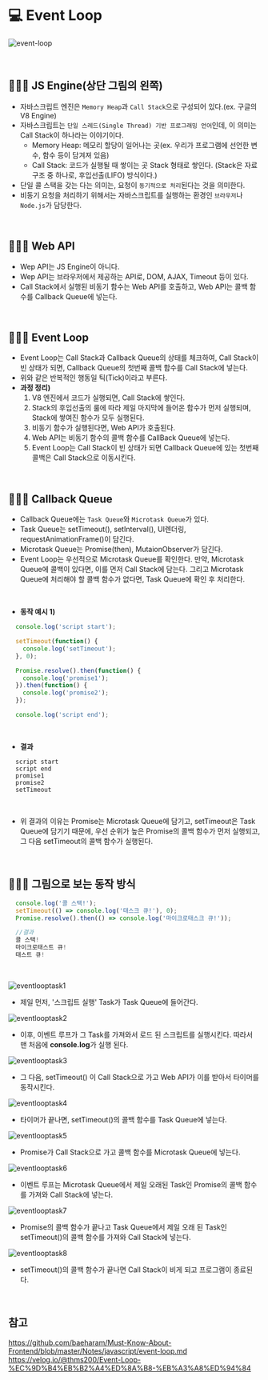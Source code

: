# 💻 Event Loop
![event-loop](https://user-images.githubusercontent.com/64779472/116123381-e7c02c80-a6fd-11eb-859b-f5375b051f01.PNG)

<br />

## 👨🏻‍💻 JS Engine(상단 그림의 왼쪽)
- 자바스크립트 엔진은 `Memory Heap`과 `Call Stack`으로 구성되어 있다.(ex. 구글의 V8 Engine)
- 자바스크립트는 `단일 스레드(Single Thread) 기반 프로그래밍 언어`인데, 이 의미는 Call Stack이 하나라는 이야기이다.
  - Memory Heap: 메모리 할당이 일어나는 곳(ex. 우리가 프로그램에 선언한 변수, 함수 등이 담겨져 있음)
  - Call Stack: 코드가 실행될 때 쌓이는 곳 Stack 형태로 쌓인다. (Stack은 자료구조 중 하나로, 후입선출(LIFO) 방식이다.)
- 단일 콜 스택을 갖는 다는 의미는, 요청이 `동기적으로 처리`된다는 것을 의미한다.
- 비동기 요청을 처리하기 위해서는 자바스크립트를 실행하는 환경인 `브라우저`나 `Node.js`가 담당한다.

<br />

## 👨🏻‍💻 Web API
- Wep API는 JS Engine이 아니다.
- Wep API는 브라우저에서 제공하는 API로, DOM, AJAX, Timeout 등이 있다.
- Call Stack에서 실행된 비동기 함수는 Web API를 호출하고, Web API는 콜백 함수를 Callback Queue에 넣는다.

<br />

## 👨🏻‍💻 Event Loop
- Event Loop는 Call Stack과 Callback Queue의 상태를 체크하여, Call Stack이 빈 상태가 되면, Callback Queue의 첫번째 콜백 함수를 Call Stack에 넣는다.
- 위와 같은 반복적인 행동일 틱(Tick)이라고 부른다.
- **과정 정리)**
  1. V8 엔진에서 코드가 실행되면, Call Stack에 쌓인다.
  2. Stack의 후입선출의 룰에 따라 제일 마지막에 들어온 함수가 먼저 실행되며, Stack에 쌓여진 함수가 모두 실행된다.
  3. 비동기 함수가 실행된다면, Web API가 호출된다.
  4. Web API는 비동기 함수의 콜백 함수를 CallBack Queue에 넣는다.
  5. Event Loop는 Call Stack이 빈 상태가 되면 Callback Queue에 있는 첫번째 콜백은 Call Stack으로 이동시킨다.

<br />

## 👨🏻‍💻 Callback Queue
- Callback Queue에는 `Task Queue`와 `Microtask Queue`가 있다.
- Task Queue는 setTimeout(), setInterval(), UI렌더링, requestAnimationFrame()이 담긴다.
- Microtask Queue는 Promise(then), MutaionObserver가 담긴다.
- Event Loop는 우선적으로 Microtask Queue를 확인한다. 만약, Microtask Queue에 콜백이 있다면, 이를 먼저 Call Stack에 담는다. 그리고 Microtask Queue에 처리해야 할 콜백 함수가 없다면, Task Queue에 확인 후 처리한다.

<br />

- **동작 예시 1)**

```js
  console.log('script start'); 

  setTimeout(function() {
    console.log('setTimeout');
  }, 0);

  Promise.resolve().then(function() {
    console.log('promise1');
  }).then(function() {
    console.log('promise2');
  });

  console.log('script end');
```

<br />

- **결과**
```
  script start
  script end
  promise1
  promise2
  setTimeout
```

<br />

- 위 결과의 이유는 Promise는 Microtask Queue에 담기고, setTimeout은 Task Queue에 담기기 때문에, 우선 순위가 높은 Promise의 콜백 함수가 먼저 실행되고, 그 다음 setTimeout의 콜백 함수가 실행된다.

<br />

## 👨🏻‍💻 그림으로 보는 동작 방식

```js
  console.log('콜 스택!');
  setTimeout(() => console.log('태스크 큐!'), 0);
  Promise.resolve().then(() => console.log('마이크로태스크 큐!'));

  //결과
  콜 스택!
  마이크로태스트 큐!
  태스트 큐!
```

<br />

![eventlooptask1](https://user-images.githubusercontent.com/64779472/116126402-92861a00-a701-11eb-9965-1695d35eda8a.png)

- 제일 먼저, '스크립트 실행' Task가 Task Queue에 들어간다.

![eventlooptask2](https://user-images.githubusercontent.com/64779472/116126407-93b74700-a701-11eb-80a1-78a2b7476d48.png)

- 이후, 이벤트 루프가 그 Task를 가져와서 로드 된 스크립트를 실행시킨다. 따라서 맨 처음에 **console.log**가 실행 된다.

![eventlooptask3](https://user-images.githubusercontent.com/64779472/116126408-93b74700-a701-11eb-9e8d-6dbc6b8f77d5.png)

- 그 다음, setTimeout() 이 Call Stack으로 가고 Web API가 이를 받아서 타이머를 동작시킨다.

![eventlooptask4](https://user-images.githubusercontent.com/64779472/116126412-944fdd80-a701-11eb-970c-5a147c91f2c2.png)

- 타이머가 끝나면, setTimeout()의 콜백 함수를 Task Queue에 넣는다.

![eventlooptask5](https://user-images.githubusercontent.com/64779472/116126414-944fdd80-a701-11eb-9ee2-9f639c9a126f.png)

- Promise가 Call Stack으로 가고 콜백 함수를 Microtask Queue에 넣는다.

![eventlooptask6](https://user-images.githubusercontent.com/64779472/116126415-94e87400-a701-11eb-81bb-6fa5592f8253.png)

- 이벤트 루프는 Microtask Queue에서 제일 오래된 Task인 Promise의 콜백 함수를 가져와 Call Stack에 넣는다.

![eventlooptask7](https://user-images.githubusercontent.com/64779472/116126417-95810a80-a701-11eb-9bb0-0b92e38603b6.png)

- Promise의 콜백 함수가 끝나고 Task Queue에서 제일 오래 된 Task인 setTimeout()의 콜백 함수를 가져와 Call Stack에 넣는다.

![eventlooptask8](https://user-images.githubusercontent.com/64779472/116126419-95810a80-a701-11eb-8de9-19ae91d34d07.png)

- setTimeout()의 콜백 함수가 끝나면 Call Stack이 비게 되고 프로그램이 종료된다.

<br />

## 참고
https://github.com/baeharam/Must-Know-About-Frontend/blob/master/Notes/javascript/event-loop.md <br />
https://velog.io/@thms200/Event-Loop-%EC%9D%B4%EB%B2%A4%ED%8A%B8-%EB%A3%A8%ED%94%84 <br />